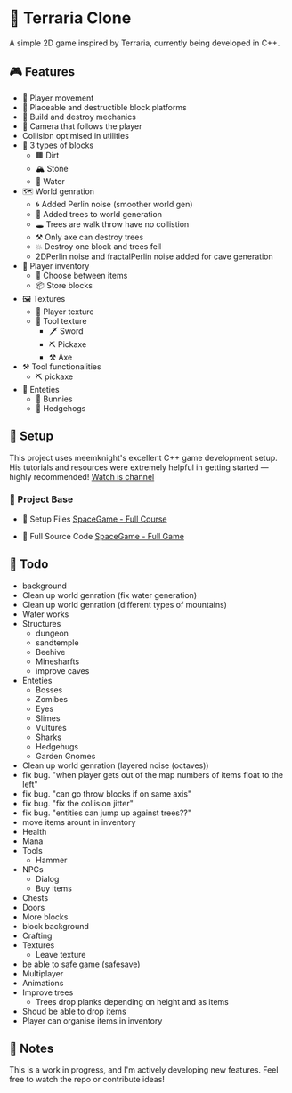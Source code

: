 # 🌲 Terraria Clone
A simple 2D game inspired by Terraria, currently being developed in C++.

## 🎮 Features
- 👤 Player movement
- 🧱 Placeable and destructible block platforms
- 🔨 Build and destroy mechanics
- 🎥 Camera that follows the player
- Collision optimised in utilities
- 🧱 3 types of blocks
	- 🟫 Dirt
	- 🏔️ Stone
	- 🌊 Water
- 🗺️ World genration
	- 🌀 Added Perlin noise (smoother world gen)
	- 🌳 Added trees to world generation
	- 🕳️ Trees are walk throw have no collistion
	- ⚒ Only axe can destroy trees
	- 💥 Destroy one block and trees fell
	- 2DPerlin noise and fractalPerlin noise added for cave generation
- 🎒 Player inventory
	- 🔄 Choose between items
	- 📦 Store blocks
- 🖼️ Textures
	- 👕 Player texture
	- 🧰 Tool texture
		- 🗡️ Sword
		- ⛏️ Pickaxe
		- ⚒ Axe
- ⚒️ Tool functionalities
	- ⛏️ pickaxe 
- 🐾 Enteties
	- 🐰 Bunnies
	- 🦔 Hedgehogs

## 🚀 Setup
This project uses meemknight's excellent C++ game development setup.
His tutorials and resources were extremely helpful in getting started — highly recommended!
[Watch is channel](https://www.youtube.com/@lowlevelgamedev9330)

### 📁 Project Base
- 🔧 Setup Files [SpaceGame - Full Course](https://github.com/meemknight/game-in-cpp-full-course/tree/6f51a211a626f1af1988946a25c162a612fa1f57)

- 🧠 Full Source Code [SpaceGame - Full Game](https://github.com/meemknight/game-in-cpp-full-course)

## 📝 Todo
- background
- Clean up world genration (fix water generation)
- Clean up world genration (different types of mountains)
- Water works
- Structures
	- dungeon
	- sandtemple
	- Beehive
	- Minesharfts
	- improve caves
- Enteties
	- Bosses
	- Zomibes
	- Eyes
	- Slimes
	- Vultures
	- Sharks
	- Hedgehugs
	- Garden Gnomes
- Clean up world genration (layered noise (octaves))
- fix bug. "when player gets out of the map numbers of items float to the left"
- fix bug. "can go throw blocks if on same axis"
- fix bug. "fix the collision jitter"
- fix bug. "entities can jump up against trees??"
- move items arount in inventory
- Health
- Mana
- Tools
	- Hammer
- NPCs
	- Dialog
	- Buy items
- Chests
- Doors
- More blocks
- block background
- Crafting
- Textures
	- Leave texture
- be able to safe game (safesave)
- Multiplayer
- Animations
- Improve trees
	- Trees drop planks depending on height and as items
- Shoud be able to drop items
- Player can organise items in inventory

## 📌 Notes
This is a work in progress, and I'm actively developing new features.
Feel free to watch the repo or contribute ideas!
